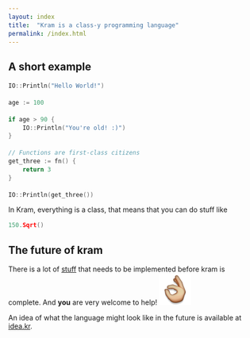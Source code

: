 ```yaml
---
layout: index
title:  "Kram is a class-y programming language"
permalink: /index.html
---
```


## A short example

``` go
IO::Println("Hello World!")

age := 100

if age > 90 {
    IO::Println("You're old! :)")
}

// Functions are first-class citizens
get_three := fn() {
    return 3
}

IO::Println(get_three())
```

In Kram, everything is a class, that means that you can do stuff like

~~~go
150.Sqrt()
~~~

## The future of kram

There is a lot of [stuff](https://github.com/kram/kram/labels/Feature) that needs to be implemented before kram is complete. And **you** are very welcome to help! <img src="/assets/general/emoji/ok_hand.png" alt=":ok_hand:" class="emoji" />

An idea of what the language might look like in the future is available at [idea.kr](https://github.com/kram/kram/blob/master/idea.kr).